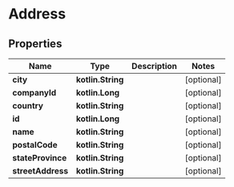 
# Address

## Properties
Name | Type | Description | Notes
------------ | ------------- | ------------- | -------------
**city** | **kotlin.String** |  |  [optional]
**companyId** | **kotlin.Long** |  |  [optional]
**country** | **kotlin.String** |  |  [optional]
**id** | **kotlin.Long** |  |  [optional]
**name** | **kotlin.String** |  |  [optional]
**postalCode** | **kotlin.String** |  |  [optional]
**stateProvince** | **kotlin.String** |  |  [optional]
**streetAddress** | **kotlin.String** |  |  [optional]



